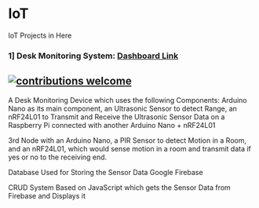 # IoT
IoT Projects in Here  

### 1] Desk Monitoring System: [Dashboard Link](https://ajayk800.github.io/IoT/JavaScriptFirebase_CRUD/)
## [![contributions welcome](https://img.shields.io/badge/contributions-welcome-brightgreen.svg?style=flat)](#)



A Desk Monitoring Device which uses the following Components:
Arduino Nano as its main component, an Ultrasonic Sensor to detect Range,
an nRF24L01 to Transmit and Receive the Ultrasonic Sensor Data on a Raspberry Pi connected with another Arduino Nano + nRF24L01

3rd Node with an Arduino Nano, a PIR Sensor to detect Motion in a Room, and an nRF24L01, which would sense motion in a room and transmit 
data if yes or no to the receiving end.

Database Used for Storing the Sensor Data
Google Firebase

CRUD System Based on JavaScript which gets the Sensor Data from Firebase and Displays it

